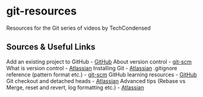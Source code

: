 # git-resources
Resources for the Git series of videos by TechCondensed

## Sources & Useful Links
Add an existing project to GitHub - [GitHub](https://help.github.com/en/github/importing-your-projects-to-github/adding-an-existing-project-to-github-using-the-command-line)
About version control - [git-scm](https://git-scm.com/book/en/v2/Getting-Started-About-Version-Control)
What is version control - [Atlassian](https://www.atlassian.com/git/tutorials/what-is-version-control)
Installing Git - [Atlassian](https://www.atlassian.com/git/tutorials/what-is-version-control)
.gitignore reference (pattern format etc.) - [git-scm](https://git-scm.com/docs/gitignore)
GitHub learning resources - [GitHub](https://try.github.io/)
Git checkout and detached heads - [Atlassian](https://www.atlassian.com/git/tutorials/using-branches/git-checkout)
Advanced tips (Rebase vs Merge, reset and revert, log formatting etc.) - [Atlassian](https://www.atlassian.com/git/tutorials/advanced-overview)

